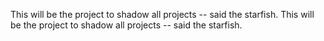 This will be the project to shadow all projects -- said the starfish.
This will be the project to shadow all projects -- said the starfish.
